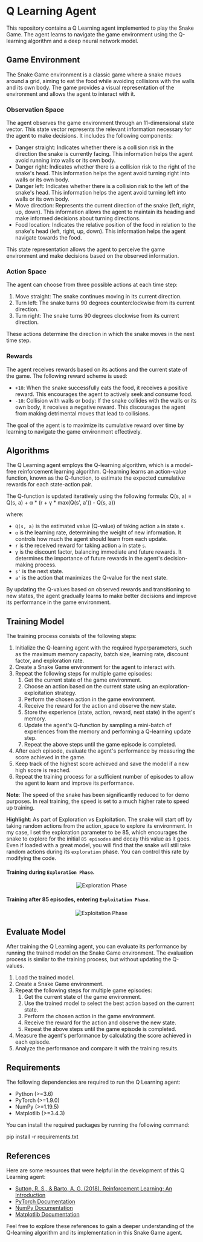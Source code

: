 # Q Learning Agent

This repository contains a Q Learning agent implemented to play the Snake Game. The agent learns to navigate the game environment using the Q-learning algorithm and a deep neural network model.

## Game Environment

The Snake Game environment is a classic game where a snake moves around a grid, aiming to eat the food while avoiding collisions with the walls and its own body. The game provides a visual representation of the environment and allows the agent to interact with it.

### Observation Space

The agent observes the game environment through an 11-dimensional state vector. This state vector represents the relevant information necessary for the agent to make decisions. It includes the following components:

- Danger straight: Indicates whether there is a collision risk in the direction the snake is currently facing. This information helps the agent avoid running into walls or its own body.
- Danger right: Indicates whether there is a collision risk to the right of the snake's head. This information helps the agent avoid turning right into walls or its own body.
- Danger left: Indicates whether there is a collision risk to the left of the snake's head. This information helps the agent avoid turning left into walls or its own body.
- Move direction: Represents the current direction of the snake (left, right, up, down). This information allows the agent to maintain its heading and make informed decisions about turning directions.
- Food location: Indicates the relative position of the food in relation to the snake's head (left, right, up, down). This information helps the agent navigate towards the food.

This state representation allows the agent to perceive the game environment and make decisions based on the observed information.

### Action Space

The agent can choose from three possible actions at each time step:

1. Move straight: The snake continues moving in its current direction.
2. Turn left: The snake turns 90 degrees counterclockwise from its current direction.
3. Turn right: The snake turns 90 degrees clockwise from its current direction.

These actions determine the direction in which the snake moves in the next time step.

### Rewards

The agent receives rewards based on its actions and the current state of the game. The following reward scheme is used:

- `+10`: When the snake successfully eats the food, it receives a positive reward. This encourages the agent to actively seek and consume food.
- `-10`: Collision with walls or body: If the snake collides with the walls or its own body, it receives a negative reward. This discourages the agent from making detrimental moves that lead to collisions.

The goal of the agent is to maximize its cumulative reward over time by learning to navigate the game environment effectively.

## Algorithms

The Q Learning agent employs the Q-learning algorithm, which is a model-free reinforcement learning algorithm. Q-learning learns an action-value function, known as the Q-function, to estimate the expected cumulative rewards for each state-action pair.

The Q-function is updated iteratively using the following formula:
Q(s, a) = Q(s, a) + α * (r + γ * max(Q(s', a')) - Q(s, a))

where:

- `Q(s, a)` is the estimated value (Q-value) of taking action `a` in state `s`.
- `α` is the learning rate, determining the weight of new information. It controls how much the agent should learn from each update.
- `r` is the received reward for taking action `a` in state `s`.
- `γ` is the discount factor, balancing immediate and future rewards. It determines the importance of future rewards in the agent's decision-making process.
- `s'` is the next state.
- `a'` is the action that maximizes the Q-value for the next state.

By updating the Q-values based on observed rewards and transitioning to new states, the agent gradually learns to make better decisions and improve its performance in the game environment.

## Training Model

The training process consists of the following steps:

1. Initialize the Q-learning agent with the required hyperparameters, such as the maximum memory capacity, batch size, learning rate, discount factor, and exploration rate.
2. Create a Snake Game environment for the agent to interact with.
3. Repeat the following steps for multiple game episodes:
   1. Get the current state of the game environment.
   2. Choose an action based on the current state using an exploration-exploitation strategy.
   3. Perform the chosen action in the game environment.
   4. Receive the reward for the action and observe the new state.
   5. Store the experience (state, action, reward, next state) in the agent's memory.
   6. Update the agent's Q-function by sampling a mini-batch of experiences from the memory and performing a Q-learning update step.
   7. Repeat the above steps until the game episode is completed.
4. After each episode, evaluate the agent's performance by measuring the score achieved in the game.
5. Keep track of the highest score achieved and save the model if a new high score is reached.
6. Repeat the training process for a sufficient number of episodes to allow the agent to learn and improve its performance.

**Note**: The speed of the snake has been significantly reduced to for demo purposes. In real training, the speed is set to a much higher rate to speed up training.

**Highlight**: As part of Exploration vs Exploitation. The snake will start off by taking random actions from the action_space to explore its environment. In my case, I set the exploration parameter to be 85, which encourages the snake to explore for the initial `85 episodes` and decay this value as it goes. Even if loaded with a great model, you will find that the snake will still take random actions during its `exploration` phase. You can control this rate by modifying the code.

#### Training during `Exploration Phase`.

<p align="center">
  <img src="https://github.com/khanglam/SnakeGameAI/assets/7472121/d731fd18-dcd0-4f6e-b121-3dcf5895c0fc" alt="Exploration Phase">
</p>

#### Training after 85 episodes, entering `Exploitation Phase`.

<p align="center">
  <img src="https://github.com/khanglam/SnakeGameAI/assets/7472121/3bac28a0-739b-4639-a3d9-3b86ce5dbb43" alt="Exploitation Phase">
</p>

## Evaluate Model

After training the Q Learning agent, you can evaluate its performance by running the trained model on the Snake Game environment. The evaluation process is similar to the training process, but without updating the Q-values.

1. Load the trained model.
2. Create a Snake Game environment.
3. Repeat the following steps for multiple game episodes:
   1. Get the current state of the game environment.
   2. Use the trained model to select the best action based on the current state.
   3. Perform the chosen action in the game environment.
   4. Receive the reward for the action and observe the new state.
   5. Repeat the above steps until the game episode is completed.
4. Measure the agent's performance by calculating the score achieved in each episode.
5. Analyze the performance and compare it with the training results.

## Requirements

The following dependencies are required to run the Q Learning agent:

- Python (>=3.6)
- PyTorch (>=1.9.0)
- NumPy (>=1.19.5)
- Matplotlib (>=3.4.3)

You can install the required packages by running the following command:

pip install -r requirements.txt

## References

Here are some resources that were helpful in the development of this Q Learning agent:

- [Sutton, R. S., & Barto, A. G. (2018). Reinforcement Learning: An Introduction](https://web.stanford.edu/class/psych209/Readings/SuttonBartoIPRLBook2ndEd.pdf)
- [PyTorch Documentation](https://pytorch.org/docs/stable/index.html)
- [NumPy Documentation](https://numpy.org/doc/)
- [Matplotlib Documentation](https://matplotlib.org/stable/contents.html)

Feel free to explore these references to gain a deeper understanding of the Q-learning algorithm and its implementation in this Snake Game agent.
